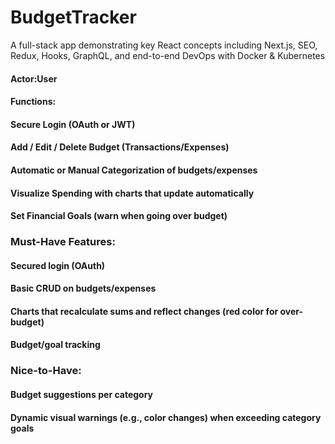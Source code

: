 # BudgetTracker
A full-stack app demonstrating key React concepts including Next.js, SEO, Redux, Hooks, GraphQL, and end-to-end DevOps with Docker &amp; Kubernetes

<h4>Actor:User</h4>

<h4>Functions:</h3>
<h4>Secure Login (OAuth or JWT)</h4>
<h4>Add / Edit / Delete Budget (Transactions/Expenses)</h4>
<h4>Automatic or Manual Categorization of budgets/expenses</h4>
<h4>Visualize Spending with charts that update automatically</h4>
<h4>Set Financial Goals (warn when going over budget)</h4>

<h3>Must-Have Features:</h3>
<h4>Secured login (OAuth)</h4>
<h4>Basic CRUD on budgets/expenses</h4>
<h4>Charts that recalculate sums and reflect changes (red color for over-budget)</h4>
<h4>Budget/goal tracking</h4>

<h3>Nice-to-Have:</h3>
<h4>Budget suggestions per category</h4>
<h4>Dynamic visual warnings (e.g., color changes) when exceeding category goals </h4>

